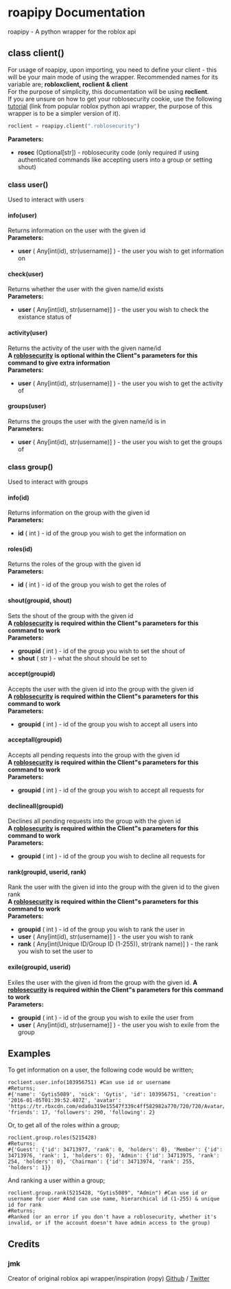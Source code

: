 # roapipy Documentation
roapipy - A python wrapper for the roblox api
## class client()
For usage of roapipy, upon importing, you need to define your client - this will be your main mode of using the wrapper. Recommended names for its variable are; **robloxclient, roclient & client**<br>
For the purpose of simplicity, this documentation will be using **roclient**.<br>
If you are unsure on how to get your roblosecurity cookie, use the following [tutorial](https://ro.py.jmk.gg/dev/roblosecurity/) (link from popular roblox python api wrapper, the purpose of this wrapper is to be a simpler version of it).
```py
roclient = roapipy.client(".roblosecurity")
```
**Parameters:**
*  **rosec** (Optional[str]) - roblosecurity code (only required if using authenticated commands like accepting users into a group or setting shout)
### class user()
Used to interact with users
#### info(user)
Returns information on the user with the given id<br>
**Parameters:**
*  **user** ( Any[int(id), str(username)] ) - the user you wish to get information on
#### check(user)
Returns whether the user with the given name/id exists<br>
**Parameters:**
*  **user** ( Any[int(id), str(username)] ) - the user you wish to check the existance status of
#### activity(user)
Returns the activity of the user with the given name/id<br>
**A [roblosecurity](https://ro.py.jmk.gg/dev/roblosecurity/) is __optional__ within the Client"s parameters for this command to give extra information**<br>
**Parameters:**
*  **user** ( Any[int(id), str(username)] ) - the user you wish to get the activity of
#### groups(user)
Returns the groups the user with the given name/id is in<br>
**Parameters:**
*  **user** ( Any[int(id), str(username)] ) - the user you wish to get the groups of
### class group()
Used to interact with groups
#### info(id)
Returns information on the group with the given id<br>
**Parameters:**
*  **id** ( int ) - id of the group you wish to get the information on
#### roles(id)
Returns the roles of the group with the given id<br>
**Parameters:**
*  **id** ( int ) - id of the group you wish to get the roles of
#### shout(groupid, shout)
Sets the shout of the group with the given id<br>
**A [roblosecurity](https://ro.py.jmk.gg/dev/roblosecurity/) is required within the Client"s parameters for this command to work**<br>
**Parameters:**
* **groupid** ( int ) - id of the group you wish to set the shout of
* **shout** ( str ) - what the shout should be set to
#### accept(groupid)
Accepts the user with the given id into the group with the given id<br>
**A [roblosecurity](https://ro.py.jmk.gg/dev/roblosecurity/) is required within the Client"s parameters for this command to work**<br>
**Parameters:**
* **groupid** ( int ) - id of the group you wish to accept all users into
#### acceptall(groupid)
Accepts all pending requests into the group with the given id<br>
**A [roblosecurity](https://ro.py.jmk.gg/dev/roblosecurity/) is required within the Client"s parameters for this command to work**<br>
**Parameters:**
* **groupid** ( int ) - id of the group you wish to accept all requests for
#### declineall(groupid)
Declines all pending requests into the group with the given id<br>
**A [roblosecurity](https://ro.py.jmk.gg/dev/roblosecurity/) is required within the Client"s parameters for this command to work**<br>
**Parameters:**
* **groupid** ( int ) - id of the group you wish to decline all requests for
#### rank(groupid, userid, rank)
Rank the user with the given id into the group with the given id to the given rank<br>
**A [roblosecurity](https://ro.py.jmk.gg/dev/roblosecurity/) is required within the Client"s parameters for this command to work**<br>
**Parameters:**
* **groupid** ( int ) - id of the group you wish to rank the user in
* **user** ( Any[int(id), str(username)] ) - the user you wish to rank
* **rank** ( Any[int(Unique ID/Group ID (1-255)), str(rank name)] ) - the rank you wish to set the user to
#### exile(groupid, userid)
Exiles the user with the given id from the group with the given id.
**A [roblosecurity](https://ro.py.jmk.gg/dev/roblosecurity/) is required within the Client"s parameters for this command to work**<br>
**Parameters:**
* **groupid** ( int ) - id of the group you wish to exile the user from
* **user** ( Any[int(id), str(username)] ) - the user you wish to exile from the group
## Examples
To get information on a user, the following code would be written;
```
roclient.user.info(103956751) #Can use id or username
#Returns;
#{'name': 'Gytis5089', 'nick': 'Gytis', 'id': 103956751, 'creation': '2016-01-05T01:39:52.407Z', 'avatar': 'https://tr.rbxcdn.com/eda0a319e15547f339c4ff582982a770/720/720/Avatar/Png', 'friends': 17, 'followers': 290, 'following': 2}
```
Or, to get all of the roles within a group;
```
roclient.group.roles(5215428)
#Returns;
#{'Guest': {'id': 34713977, 'rank': 0, 'holders': 0}, 'Member': {'id': 34713976, 'rank': 1, 'holders': 0}, 'Admin': {'id': 34713975, 'rank': 254, 'holders': 0}, 'Chairman': {'id': 34713974, 'rank': 255, 'holders': 1}}
```
And ranking a user within a group;
```
roclient.group.rank(5215428, "Gytis5089", "Admin") #Can use id or username for user #And can use name, hierarchical id (1-255) & unique id for rank
#Returns;
#Ranked (or an error if you don't have a roblosecurity, whether it's invalid, or if the account doesn't have admin access to the group)
```
## Credits
### jmk
Creator of original roblox api wrapper/inspiration (ropy)
[Github](https://github.com/jmkd3v) / [Twitter](https://twitter.com/jmkdev)